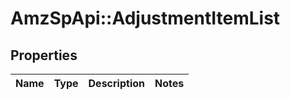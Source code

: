 # AmzSpApi::AdjustmentItemList

## Properties
Name | Type | Description | Notes
------------ | ------------- | ------------- | -------------


